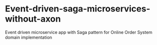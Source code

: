 # Event-driven-saga-microservices-without-axon

Event driven microservice app with Saga pattern for Online Order System domain implementation
